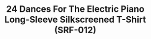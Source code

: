 ---
ee_id_thing: '4139'
site: '1'
type: '2'
inv_num: 2013-219
url: 2013-219-24-dances-for-the-electric-piano-long-sleeve-silkscreened-t-shirt
title: 24 Dances For The Electric Piano Long-Sleeve Silkscreened T-Shirt (SRF-012)
year: '2014'
display_year: '2013'
medium: Shirt
dims: One size fits mosts
pitch: Tee for the 24 Dances suite of piano compositions.
ps: ''
live_url: ''
related: "[4138] [2013-115-24-Dances-For-The-Electric-Piano] 2013-015 24 Dances For
  The Electric Piano (SRF-001)"
youtube: ''
related_code: ''
imgs: 24-dances-shirt-2013-219-full-1-database-ih.jpg
subheading: ''
download: ''
add_credit: Cory Arcangel for Arcangel Surfware
commission: ''
layout: things-i-made
---